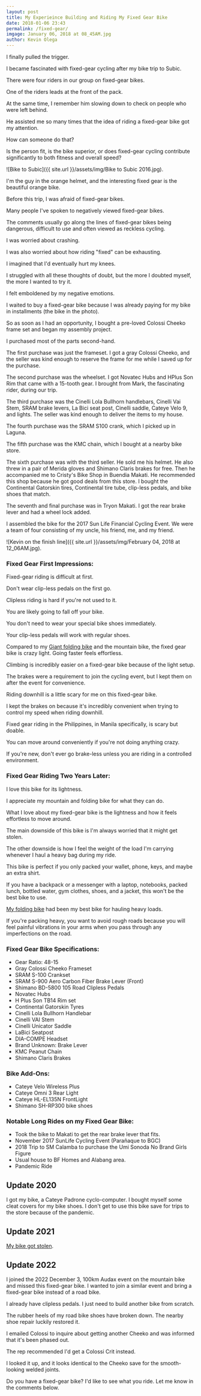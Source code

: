 ```yaml
--- 
layout: post 
title: My Experieince Building and Riding My Fixed Gear Bike
date: 2018-01-06 23:43
permalink: /fixed-gear/ 
imgage: January 06, 2018 at 08_45AM.jpg
author: Kevin Olega 
--- 
```

I finally pulled the trigger.

I became fascinated with fixed-gear cycling after my bike trip to Subic.

There were four riders in our group on fixed-gear bikes.

One of the riders leads at the front of the pack.

At the same time, I remember him slowing down to check on people who were left behind.

He assisted me so many times that the idea of riding a fixed-gear bike got my attention.

How can someone do that?

Is the person fit, is the bike superior, or does fixed-gear cycling contribute significantly to both fitness and overall speed?

![Bike to Subic]({{ site.url }}/assets/img/Bike to Subic 2016.jpg).

I'm the guy in the orange helmet, and the interesting fixed gear is the beautiful orange bike.

Before this trip, I was afraid of fixed-gear bikes.

Many people I've spoken to negatively viewed fixed-gear bikes.

The comments usually go along the lines of fixed-gear bikes being dangerous, difficult to use and often viewed as reckless cycling.

I was worried about crashing.

I was also worried about how riding "fixed" can be exhausting.

I imagined that I'd eventually hurt my knees.

I struggled with all these thoughts of doubt, but the more I doubted myself, the more I wanted to try it.

I felt emboldened by my negative emotions.

I waited to buy a fixed-gear bike because I was already paying for my bike in installments (the bike in the photo).

So as soon as I had an opportunity, I bought a pre-loved Colossi Cheeko frame set and began my assembly project.

I  purchased most of the parts second-hand.

The first purchase was just the frameset. I got a gray Colossi Cheeko, and the seller was kind enough to reserve the frame for me while I saved up for the purchase.

The second purchase was the wheelset. I got Novatec Hubs and HPlus Son Rim that came with a 15-tooth gear. I brought from Mark, the fascinating rider, during our trip. 

The third purchase was the Cinelli Lola Bullhorn handlebars, Cinelli Vai Stem, SRAM brake levers, La Bici seat post, Cinelli saddle, Cateye Velo 9, and lights. The seller was kind enough to deliver the items to my house.

The fourth purchase was the SRAM S100 crank, which I picked up in Laguna.

The fifth purchase was the KMC chain, which I bought at a nearby bike store.

The sixth purchase was with the third seller. He sold me his helmet. He also threw in a pair of Merida gloves and Shimano Claris brakes for free. Then he accompanied me to Cristy's Bike Shop in Buendia Makati. He recommended this shop because he got good deals from this store. I bought the Continental Gatorskin tires, Continental tire tube, clip-less pedals, and bike shoes that match.

The seventh and final purchase was in Tryon Makati. I got the rear brake lever and had a wheel lock added.

I assembled the bike for the 2017 Sun Life Financial Cycling Event. We were a team of four consisting of my uncle, his friend, me, and my friend.

![Kevin on the finish line]({{ site.url }}/assets/img/February 04, 2018 at 12_06AM.jpg).

### Fixed Gear First Impressions:

Fixed-gear riding is difficult at first.

Don't wear clip-less pedals on the first go.

Clipless riding is hard if you're not used to it.

You are likely going to fall off your bike.

You don't need to wear your special bike shoes immediately.

Your clip-less pedals will work with regular shoes.

Compared to my [Giant folding bike](https://philippineislandliving.com/giant-fd806-folding-bike-review/) and the mountain bike, the fixed gear bike is crazy light. Going faster feels effortless.

Climbing is incredibly easier on a fixed-gear bike because of the light setup.

The brakes were a requirement to join the cycling event, but I kept them on after the event for convenience.

Riding downhill is a little scary for me on this fixed-gear bike.

I kept the brakes on because it's incredibly convenient when trying to control my speed when riding downhill.

Fixed gear riding in the Philippines, in Manila specifically, is scary but doable.

You can move around conveniently if you're not doing anything crazy.

If you're new, don't ever go brake-less unless you are riding in a controlled environment.

### Fixed Gear Riding Two Years Later:

I love this bike for its lightness.

I appreciate my mountain and folding bike for what they can do.

What I love about my fixed-gear bike is the lightness and how it feels effortless to move around.

The main downside of this bike is I'm always worried that it might get stolen.

The other downside is how I feel the weight of the load I'm carrying whenever I haul a heavy bag during my ride.

This bike is perfect if you only packed your wallet, phone, keys, and maybe an extra shirt.

If you have a backpack or a messenger with a laptop, notebooks, packed lunch, bottled water, gym clothes, shoes, and a jacket, this won't be the best bike to use.

[My folding bike](https://philippineislandliving.com/blog/cycling/giant-fd806-folding-bike-review.html) had been my best bike for hauling heavy loads.

If you're packing heavy, you want to avoid rough roads because you will feel painful vibrations in your arms when you pass through any imperfections on the road.

### Fixed Gear Bike Specifications:
- Gear Ratio: 48-15
- Gray Colossi Cheeko Frameset
- SRAM S-100 Crankset
- SRAM S-900 Aero Carbon Fiber Brake Lever (Front)
- Shimano BD-5800 105 Road Clipless Pedals
- Novatec Hubs
- H Plus Son TB14 Rim set
- Continental Gatorskin Tyres
- Cinelli Lola Bullhorn Handlebar
- Cinelli VAI Stem
- Cinelli Unicator Saddle
- LaBici Seatpost
- DIA-COMPE Headset
- Brand Unknown: Brake Lever
- KMC Peanut Chain
- Shimano Claris Brakes

### Bike Add-Ons:

- Cateye Velo Wireless Plus
- Cateye Omni 3 Rear Light
- Cateye HL-EL135N FrontLight
- Shimano SH-RP300 bike shoes

### Notable Long Rides on my Fixed Gear Bike:

- Took the bike to Makati to get the rear brake lever that fits.
- November 2017 SunLife Cycling Event (Parañaque to BGC)
- 2018 Trip to SM Calamba to purchase the Umi Sonoda No Brand Girls Figure
- Usual house to BF Homes and Alabang area.
- Pandemic Ride 

## Update 2020

I got my bike, a Cateye Padrone cyclo-computer.
I bought myself some cleat covers for my bike shoes.
I don't get to use this bike save for trips to the store because of the pandemic.

## Update 2021

[My bike got stolen](https://philippineislandliving.com/ups5-bike-thief).

## Update 2022

I joined the 2022 December 3, 100km Audax event on the mountain bike and missed this fixed-gear bike. I wanted to join a similar event and bring a fixed-gear bike instead of a road bike.

I already have clipless pedals. I just need to build another bike from scratch.

The rubber heels of my road bike shoes have broken down. The nearby shoe repair luckily restored it.

I emailed Colossi to inquire about getting another Cheeko and was informed that it's been phased out.

The rep recommended I'd get a Colossi Crit instead.

I looked it up, and it looks identical to the Cheeko save for the smooth-looking welded joints.

Do you have a fixed-gear bike? I'd like to see what you ride. Let me know in the comments below.
